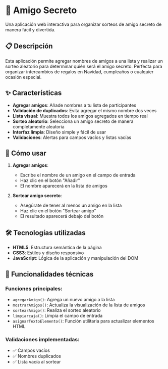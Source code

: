 # 🎉 Amigo Secreto

Una aplicación web interactiva para organizar sorteos de amigo secreto de manera fácil y divertida.

## 📋 Descripción

Esta aplicación permite agregar nombres de amigos a una lista y realizar un sorteo aleatorio para determinar quién será el amigo secreto. Perfecta para organizar intercambios de regalos en Navidad, cumpleaños o cualquier ocasión especial.

## ✨ Características

- **Agregar amigos**: Añade nombres a tu lista de participantes
- **Validación de duplicados**: Evita agregar el mismo nombre dos veces
- **Lista visual**: Muestra todos los amigos agregados en tiempo real
- **Sorteo aleatorio**: Selecciona un amigo secreto de manera completamente aleatoria
- **Interfaz limpia**: Diseño simple y fácil de usar
- **Validaciones**: Alertas para campos vacíos y listas vacías

## 🚀 Cómo usar

1. **Agregar amigos**:
   - Escribe el nombre de un amigo en el campo de entrada
   - Haz clic en el botón "Añadir"
   - El nombre aparecerá en la lista de amigos

2. **Sortear amigo secreto**:
   - Asegúrate de tener al menos un amigo en la lista
   - Haz clic en el botón "Sortear amigo"
   - El resultado aparecerá debajo del botón


## 🛠️ Tecnologías utilizadas

- **HTML5**: Estructura semántica de la página
- **CSS3**: Estilos y diseño responsivo
- **JavaScript**: Lógica de la aplicación y manipulación del DOM

## 📝 Funcionalidades técnicas

### Funciones principales:

- `agregarAmigo()`: Agrega un nuevo amigo a la lista
- `mostrarAmigos()`: Actualiza la visualización de la lista de amigos
- `sortearAmigo()`: Realiza el sorteo aleatorio
- `limpiarcaja()`: Limpia el campo de entrada
- `asignarTextoElemento()`: Función utilitaria para actualizar elementos HTML

### Validaciones implementadas:

- ✅ Campos vacíos
- ✅ Nombres duplicados
- ✅ Lista vacía al sortear